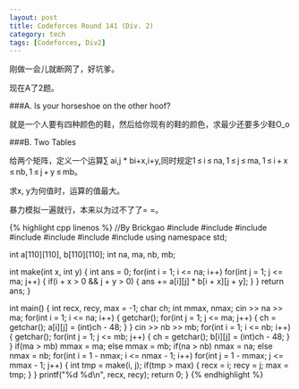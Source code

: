 ```yaml
---
layout: post
title: Codeforces Round 141 (Div. 2)
category: tech
tags: [Codeforces, Div2]
---
```


刚做一会儿就断网了，好坑爹。

现在A了2题。

###A. Is your horseshoe on the other hoof?

就是一个人要有四种颜色的鞋，然后给你现有的鞋的颜色，求最少还要多少鞋O_o

###B. Two Tables

给两个矩阵，定义一个运算∑ ai,j * bi+x,i+y,同时规定1 ≤ i ≤ na, 1 ≤ j ≤ ma, 1 ≤ i + x ≤ nb, 1 ≤ j + y ≤ mb。

求x, y为何值时，运算的值最大。

暴力模拟一遍就行，本来以为过不了了= =。

{% highlight cpp linenos %}
//By Brickgao
#include <iostream>
#include <cstdio>
#include <cstring>
#include <cmath>
#include <cstdlib>
#include <algorithm>
#include <vector>
using namespace std;

int a[110][110], b[110][110];
int na, ma, nb, mb;

int make(int x, int y)
{
    int ans = 0;
    for(int i = 1; i <= na; i++)
        for(int j = 1; j <= ma; j++)
        {
            if(i + x > 0 && j + y > 0)
            {
                ans += a[i][j] * b[i + x][j + y];
            }
        }
    return ans;
}

int main()
{
    int recx, recy, max = -1;
    char ch;
    int mmax, nmax;
    cin >> na >> ma;
    for(int i = 1; i <= na; i++)
    {
        getchar();
        for(int j = 1; j <= ma; j++)
        {
            ch = getchar();
            a[i][j] = (int)ch - 48;
        }
    }
    cin >> nb >> mb;
    for(int i = 1; i <= nb; i++)
    {
        getchar();
        for(int j = 1; j <= mb; j++)
        {
            ch = getchar();
            b[i][j] = (int)ch - 48;
        }
    }
    if(ma > mb) mmax = ma; else mmax = mb;
    if(na > nb) nmax = na; else nmax = nb;
    for(int i = 1 - nmax; i <= nmax - 1; i++)
        for(int j = 1 - mmax; j <= mmax - 1; j++)
        {
            int tmp = make(i, j);
            if(tmp > max)
            {
                recx = i;
                recy = j;
                max = tmp;
            }
        }
    printf("%d %d\n", recx, recy);
    return 0;
}
{% endhighlight %}
